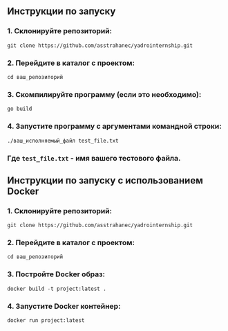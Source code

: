 ## Инструкции по запуску

### 1. Склонируйте репозиторий:
`git clone https://github.com/asstrahanec/yadrointernship.git`

### 2. Перейдите в каталог с проектом:
`cd ваш_репозиторий`
### 3. Скомпилируйте программу (если это необходимо):
`go build`
### 4. Запустите программу с аргументами командной строки:
`./ваш_исполняемый_файл test_file.txt`
### Где `test_file.txt` - имя вашего тестового файла.

## Инструкции по запуску с использованием Docker

### 1. Склонируйте репозиторий:
`git clone https://github.com/asstrahanec/yadrointernship.git`
### 2. Перейдите в каталог с проектом:
`cd ваш_репозиторий`
### 3. Постройте Docker образ:
`docker build -t project:latest .`
### 4. Запустите Docker контейнер:
`docker run project:latest`